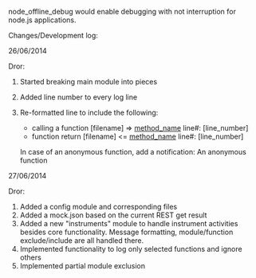 node_offline_debug would enable debugging with not interruption for node.js applications.


Changes/Development log:

26/06/2014

Dror:

1. Started breaking main module into pieces
2. Added line number to every log line
3. Re-formatted line to include the following:
    * calling a function [filename] => [method_name]([arguments]) line#: [line_number]
    * function return [filename] <= [method_name]([arguments]) line#: [line_number]

   In case of an anonymous function, add a notification: An anonymous function

27/06/2014

Dror:

1. Added a config module and corresponding files
2. Added a mock.json based on the current REST get result
3. Added a new "instruments" module to handle instrument activities besides core functionality. Message formatting, module/function exclude/include are all handled there.
4. Implemented functionality to log only selected functions and ignore others
5. Implemented partial module exclusion